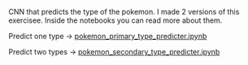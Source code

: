 CNN that predicts the type of the pokemon. I made 2 versions of this exercisee. Inside the notebooks you can read more about them.

Predict one type -> [pokemon_primary_type_predicter.ipynb](https://github.com/School-Semester-Summaries/AI-semester-6/blob/main/repos/CNN%20Exercise%202%20(Pokemon)/pokemon_primary_type_predicter.ipynb)

Predict two types -> [pokemon_secondary_type_predicter.ipynb](https://github.com/School-Semester-Summaries/AI-semester-6/blob/main/repos/CNN%20Exercise%202%20(Pokemon)/pokemon_secondary_type_predicter.ipynb)
